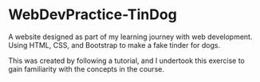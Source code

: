 # WebDevPractice-TinDog
A website designed as part of my learning journey with web development. Using HTML, CSS, and Bootstrap to make a fake tinder for dogs.

This was created by following a tutorial, and I undertook this exercise to gain familiarity with the concepts in the course.
